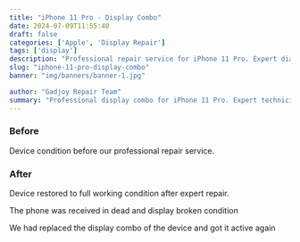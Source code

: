 ```yaml
---
title: "iPhone 11 Pro - Display Combo"
date: 2024-07-09T11:55:40
draft: false
categories: ['Apple', 'Display Repair']
tags: ['display']
description: "Professional repair service for iPhone 11 Pro. Expert diagnosis and quality repairs in Bangalore."
slug: "iphone-11-pro-display-combo"
banner: "img/banners/banner-1.jpg"

author: "Gadjoy Repair Team"
summary: "Professional display combo for iPhone 11 Pro. Expert technicians, quality parts, warranty included."
---
```


### Before

Device condition before our professional repair service.

### After

Device restored to full working condition after expert repair.

The phone was received in dead and display broken condition

We had replaced the display combo of the device and got it active again